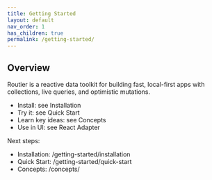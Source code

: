 ```yaml
---
title: Getting Started
layout: default
nav_order: 1
has_children: true
permalink: /getting-started/
---
```


## Overview

Routier is a reactive data toolkit for building fast, local-first apps with collections, live queries, and optimistic mutations.

- Install: see Installation
- Try it: see Quick Start
- Learn key ideas: see Concepts
- Use in UI: see React Adapter

Next steps:

- Installation: /getting-started/installation
- Quick Start: /getting-started/quick-start
- Concepts: /concepts/
